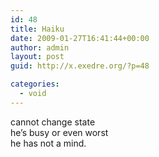 ```yaml
---
id: 48
title: Haiku
date: 2009-01-27T16:41:44+00:00
author: admin
layout: post
guid: http://x.exedre.org/?p=48

categories:
  - void
---
```

<span class="status_body">cannot change state<br /> he&#8217;s busy or even worst<br /> he has not a mind.</span>

